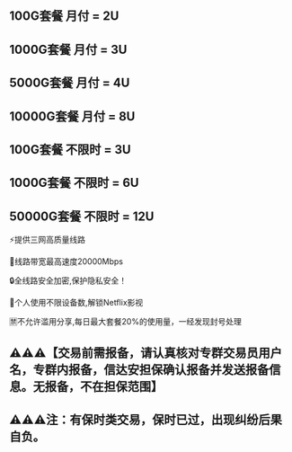 ## 100G套餐 月付 = 2U
## 1000G套餐 月付 = 3U
## 5000G套餐 月付 = 4U
## 10000G套餐 月付 = 8U

## 100G套餐 不限时 = 3U
## 1000G套餐 不限时 = 6U
## 50000G套餐 不限时 = 12U

⚡️提供三网高质量线路

🚀线路带宽最高速度20000Mbps

🔒全线路安全加密,保护隐私安全！

🎥个人使用不限设备数,解锁Netflix影视

🈲不允许滥用分享,每日最大套餐20%的使用量，一经发现封号处理


## ⚠️⚠️⚠️【交易前需报备，请认真核对专群交易员用户名，专群内报备，信达安担保确认报备并发送报备信息。无报备，不在担保范围】

## ⚠️⚠️⚠️注：有保时类交易，保时已过，出现纠纷后果自负。
